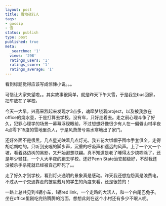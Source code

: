 ```yaml
---
layout: post
title: 雪地夜行人
tags:
- gossip
- 雪
status: publish
type: post
published: true
meta:
  _searchme: '1'
  views: '298'
  ratings_users: '1'
  ratings_score: '1'
  ratings_average: '1'
---
```

看到标题觉得应该写成惊悚小说。。。

可惜让大家失望啦。。其实故事很简单，就是昨天下午大雪，于是我坐bus回家，把车放在了学校。

今天一大早，兴高采烈起来发现才3点多，魂牵梦绕着project，以及被我放在office的烧水壶，于是打算去学校。没有车，只好走着去。走之前心理斗争了好久，犯罪心理学的场景一幕幕浮现眼前，不过想想好像很少有人在一偏僻山村半夜4点零下15度的雪地里杀人，于是风萧萧兮易水寒地出了家门。

还好外面不是很黑，几点星光映着几点灯光。我五花大绑帽子围巾手套俱全，走得胡哈胡哈的。只听到支嘎的脚步声，沉重的呼吸声和遥远的风声。上了一个又一个坡，看着路边树的黑影，又开始遐想联翩。真不知道是老了睡得太少烧糊涂了，还是年少轻狂，一个人大半夜的跑去学校。还好Penn State治安超级好，不然我还没被杀手杀死就已经被自己吓死了。。

走了好久才到学校，看到灯火通明的景象真是感动。昨天我还想抱怨真是浪费电，不过从一个交通靠走的披星戴月的学生的角度来看，还是很赞的！

一路上总共见到4辆小车，1辆red link，一个走路的大活人，和一个白尾巴兔子。坐在office里刚吃完热腾腾的泡面，想想此刻在这个小村还有多少不眠人呢。

